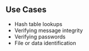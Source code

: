 Use Cases
---------

- Hash table lookups
- Verifying message integrity
- Verifying passwords
- File or data identification

